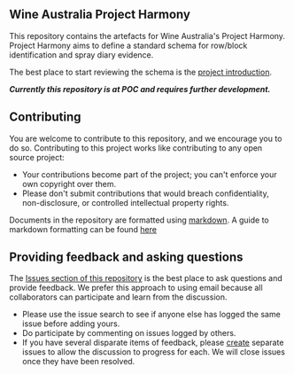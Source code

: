 ## Wine Australia Project Harmony
This repository contains the artefacts for Wine Australia's Project Harmony. Project Harmony aims to define a standard schema for row/block identification and spray diary evidence.

The best place to start reviewing the schema is the [project introduction](https://github.com/morethanmachines/project-harmony/blob/724472845a08312f402317f1a53b3c91260dd7ce/specifications/introduction.md).

***Currently this repository is at POC and requires further development.***

## Contributing
You are welcome to contribute to this repository, and we encourage you to do so. Contributing to this project works like contributing to any open source project:

* Your contributions become part of the project; you can't enforce your own copyright over them.
* Please don't submit contributions that would breach confidentiality, non-disclosure, or controlled intellectual property rights.

Documents in the repository are formatted using [markdown](http://daringfireball.net/projects/markdown/). A guide to markdown formatting can be found [here](https://docs.github.com/en/github-ae@latest/get-started/writing-on-github/getting-started-with-writing-and-formatting-on-github/about-writing-and-formatting-on-github)

## Providing feedback and asking questions
The [Issues section of this repository](https://github.com/morethanmachines/project-harmony/issues) is the best place to ask questions and provide feedback. We prefer this approach to using email because all collaborators can participate and learn from the discussion.

* Please use the issue search to see if anyone else has logged the same issue before adding yours.
* Do participate by commenting on issues logged by others.
* If you have several disparate items of feedback, please [create](https://github.com/morethanmachines/project-harmony/issues/new) separate issues to allow the discussion to progress for each. We will close issues once they have been resolved.
